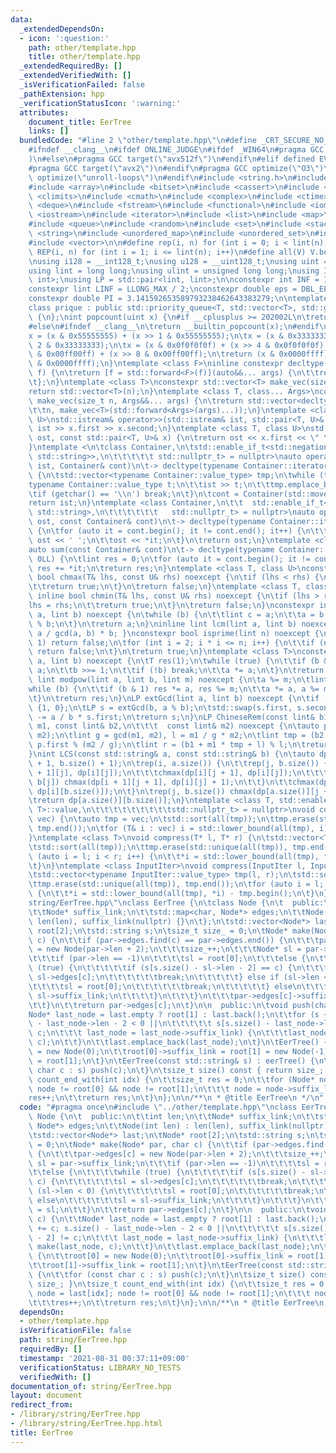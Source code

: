```yaml
---
data:
  _extendedDependsOn:
  - icon: ':question:'
    path: other/template.hpp
    title: other/template.hpp
  _extendedRequiredBy: []
  _extendedVerifiedWith: []
  _isVerificationFailed: false
  _pathExtension: hpp
  _verificationStatusIcon: ':warning:'
  attributes:
    document_title: EerTree
    links: []
  bundledCode: "#line 2 \"other/template.hpp\"\n#define _CRT_SECURE_NO_WARNINGS\n\
    #ifndef __clang__\n#ifdef ONLINE_JUDGE\n#ifdef _WIN64\n#pragma GCC target(\"avx2\"\
    )\n#else\n#pragma GCC target(\"avx512f\")\n#endif\n#elif defined EVAL\n#else\n\
    #pragma GCC target(\"avx2\")\n#endif\n#pragma GCC optimize(\"O3\")\n#pragma GCC\
    \ optimize(\"unroll-loops\")\n#endif\n#include <string.h>\n#include <algorithm>\n\
    #include <array>\n#include <bitset>\n#include <cassert>\n#include <cfloat>\n#include\
    \ <climits>\n#include <cmath>\n#include <complex>\n#include <ctime>\n#include\
    \ <deque>\n#include <fstream>\n#include <functional>\n#include <iomanip>\n#include\
    \ <iostream>\n#include <iterator>\n#include <list>\n#include <map>\n#include <memory>\n\
    #include <queue>\n#include <random>\n#include <set>\n#include <stack>\n#include\
    \ <string>\n#include <unordered_map>\n#include <unordered_set>\n#include <utility>\n\
    #include <vector>\n\n#define rep(i, n) for (int i = 0; i < lint(n); i++)\n#define\
    \ REP(i, n) for (int i = 1; i <= lint(n); i++)\n#define all(V) V.begin(), V.end()\n\
    \nusing i128 = __int128_t;\nusing u128 = __uint128_t;\nusing uint = unsigned int;\n\
    using lint = long long;\nusing ulint = unsigned long long;\nusing IP = std::pair<int,\
    \ int>;\nusing LP = std::pair<lint, lint>;\n\nconstexpr int INF = INT_MAX / 2;\n\
    constexpr lint LINF = LLONG_MAX / 2;\nconstexpr double eps = DBL_EPSILON * 10;\n\
    constexpr double PI = 3.141592653589793238462643383279;\n\ntemplate <class T>\n\
    class prique : public std::priority_queue<T, std::vector<T>, std::greater<T>>\
    \ {\n};\nint popcount(uint x) {\n#if __cplusplus >= 202002L\n\treturn std::popcount(x);\n\
    #else\n#ifndef __clang__\n\treturn __builtin_popcount(x);\n#endif\n#endif\n\t\
    x = (x & 0x55555555) + (x >> 1 & 0x55555555);\n\tx = (x & 0x33333333) + (x >>\
    \ 2 & 0x33333333);\n\tx = (x & 0x0f0f0f0f) + (x >> 4 & 0x0f0f0f0f);\n\tx = (x\
    \ & 0x00ff00ff) + (x >> 8 & 0x00ff00ff);\n\treturn (x & 0x0000ffff) + (x >> 16\
    \ & 0x0000ffff);\n}\ntemplate <class F>\ninline constexpr decltype(auto) lambda_fix(F&&\
    \ f) {\n\treturn [f = std::forward<F>(f)](auto&&... args) {\n\t\treturn f(f, std::forward<decltype(args)>(args)...);\n\
    \t};\n}\ntemplate <class T>\nconstexpr std::vector<T> make_vec(size_t n) {\n\t\
    return std::vector<T>(n);\n}\ntemplate <class T, class... Args>\nconstexpr auto\
    \ make_vec(size_t n, Args&&... args) {\n\treturn std::vector<decltype(make_vec<T>(args...))>(\n\
    \t\tn, make_vec<T>(std::forward<Args>(args)...));\n}\ntemplate <class T, class\
    \ U>\nstd::istream& operator>>(std::istream& ist, std::pair<T, U>& x) {\n\treturn\
    \ ist >> x.first >> x.second;\n}\ntemplate <class T, class U>\nstd::ostream& operator<<(std::ostream&\
    \ ost, const std::pair<T, U>& x) {\n\treturn ost << x.first << \" \" << x.second;\n\
    }\ntemplate <\n\tclass Container,\n\tstd::enable_if_t<std::negation_v<std::is_same<Container,\
    \ std::string>>,\n\t\t\t\t\t std::nullptr_t> = nullptr>\nauto operator>>(std::istream&\
    \ ist, Container& cont)\n\t-> decltype(typename Container::iterator(), std::cin)&\
    \ {\n\tstd::vector<typename Container::value_type> tmp;\n\twhile (true) {\n\t\t\
    typename Container::value_type t;\n\t\tist >> t;\n\t\ttmp.emplace_back(t);\n\t\
    \tif (getchar() == '\\n') break;\n\t}\n\tcont = Container(std::move(tmp));\n\t\
    return ist;\n}\ntemplate <class Container,\n\t\t  std::enable_if_t<!std::is_same_v<Container,\
    \ std::string>,\n\t\t\t\t\t\t   std::nullptr_t> = nullptr>\nauto operator<<(std::ostream&\
    \ ost, const Container& cont)\n\t-> decltype(typename Container::iterator(), std::cout)&\
    \ {\n\tfor (auto it = cont.begin(); it != cont.end(); it++) {\n\t\tif (it != cont.begin())\
    \ ost << ' ';\n\t\tost << *it;\n\t}\n\treturn ost;\n}\ntemplate <class Container>\n\
    auto sum(const Container& cont)\n\t-> decltype(typename Container::iterator(),\
    \ 0LL) {\n\tlint res = 0;\n\tfor (auto it = cont.begin(); it != cont.end(); it++)\
    \ res += *it;\n\treturn res;\n}\ntemplate <class T, class U>\nconstexpr inline\
    \ bool chmax(T& lhs, const U& rhs) noexcept {\n\tif (lhs < rhs) {\n\t\tlhs = rhs;\n\
    \t\treturn true;\n\t}\n\treturn false;\n}\ntemplate <class T, class U>\nconstexpr\
    \ inline bool chmin(T& lhs, const U& rhs) noexcept {\n\tif (lhs > rhs) {\n\t\t\
    lhs = rhs;\n\t\treturn true;\n\t}\n\treturn false;\n}\nconstexpr inline lint gcd(lint\
    \ a, lint b) noexcept {\n\twhile (b) {\n\t\tlint c = a;\n\t\ta = b;\n\t\tb = c\
    \ % b;\n\t}\n\treturn a;\n}\ninline lint lcm(lint a, lint b) noexcept { return\
    \ a / gcd(a, b) * b; }\nconstexpr bool isprime(lint n) noexcept {\n\tif (n ==\
    \ 1) return false;\n\tfor (int i = 2; i * i <= n; i++) {\n\t\tif (n % i == 0)\
    \ return false;\n\t}\n\treturn true;\n}\ntemplate <class T>\nconstexpr T mypow(T\
    \ a, lint b) noexcept {\n\tT res(1);\n\twhile (true) {\n\t\tif (b & 1) res *=\
    \ a;\n\t\tb >>= 1;\n\t\tif (!b) break;\n\t\ta *= a;\n\t}\n\treturn res;\n}\nconstexpr\
    \ lint modpow(lint a, lint b, lint m) noexcept {\n\ta %= m;\n\tlint res(1);\n\t\
    while (b) {\n\t\tif (b & 1) res *= a, res %= m;\n\t\ta *= a, a %= m, b >>= 1;\n\
    \t}\n\treturn res;\n}\nLP extGcd(lint a, lint b) noexcept {\n\tif (b == 0) return\
    \ {1, 0};\n\tLP s = extGcd(b, a % b);\n\tstd::swap(s.first, s.second);\n\ts.second\
    \ -= a / b * s.first;\n\treturn s;\n}\nLP ChineseRem(const lint& b1, const lint&\
    \ m1, const lint& b2,\n\t\t\t  const lint& m2) noexcept {\n\tauto p = extGcd(m1,\
    \ m2);\n\tlint g = gcd(m1, m2), l = m1 / g * m2;\n\tlint tmp = (b2 - b1) / g *\
    \ p.first % (m2 / g);\n\tlint r = (b1 + m1 * tmp + l) % l;\n\treturn {r, l};\n\
    }\nint LCS(const std::string& a, const std::string& b) {\n\tauto dp = make_vec<int>(a.size()\
    \ + 1, b.size() + 1);\n\trep(i, a.size()) {\n\t\trep(j, b.size()) {\n\t\t\tchmax(dp[i\
    \ + 1][j], dp[i][j]);\n\t\t\tchmax(dp[i][j + 1], dp[i][j]);\n\t\t\tif (a[i] ==\
    \ b[j]) chmax(dp[i + 1][j + 1], dp[i][j] + 1);\n\t\t}\n\t\tchmax(dp[i + 1][b.size()],\
    \ dp[i][b.size()]);\n\t}\n\trep(j, b.size()) chmax(dp[a.size()][j + 1], dp[a.size()][j]);\n\
    \treturn dp[a.size()][b.size()];\n}\ntemplate <class T, std::enable_if_t<std::is_convertible<int,\
    \ T>::value,\n\t\t\t\t\t\t\t\t\tstd::nullptr_t> = nullptr>\nvoid compress(std::vector<T>&\
    \ vec) {\n\tauto tmp = vec;\n\tstd::sort(all(tmp));\n\ttmp.erase(std::unique(all(tmp)),\
    \ tmp.end());\n\tfor (T& i : vec) i = std::lower_bound(all(tmp), i) - tmp.begin();\n\
    }\ntemplate <class T>\nvoid compress(T* l, T* r) {\n\tstd::vector<T> tmp(l, r);\n\
    \tstd::sort(all(tmp));\n\ttmp.erase(std::unique(all(tmp)), tmp.end());\n\tfor\
    \ (auto i = l; i < r; i++) {\n\t\t*i = std::lower_bound(all(tmp), *i) - tmp.begin();\n\
    \t}\n}\ntemplate <class InputIter>\nvoid compress(InputIter l, InputIter r) {\n\
    \tstd::vector<typename InputIter::value_type> tmp(l, r);\n\tstd::sort(all(tmp));\n\
    \ttmp.erase(std::unique(all(tmp)), tmp.end());\n\tfor (auto i = l; i < r; i++)\
    \ {\n\t\t*i = std::lower_bound(all(tmp), *i) - tmp.begin();\n\t}\n}\n#line 3 \"\
    string/EerTree.hpp\"\nclass EerTree {\n\tclass Node {\n\t  public:\n\t\tint len;\n\
    \t\tNode* suffix_link;\n\t\tstd::map<char, Node*> edges;\n\t\tNode(int len) :\
    \ len(len), suffix_link(nullptr) {}\n\t};\n\tstd::vector<Node*> last;\n\tNode*\
    \ root[2];\n\tstd::string s;\n\tsize_t size_ = 0;\n\tNode* make(Node* par, char\
    \ c) {\n\t\tif (par->edges.find(c) == par->edges.end()) {\n\t\t\tpar->edges[c]\
    \ = new Node(par->len + 2);\n\t\t\tsize_++;\n\t\t\tNode* sl = par->suffix_link;\n\
    \t\t\tif (par->len == -1)\n\t\t\t\tsl = root[0];\n\t\t\telse {\n\t\t\t\twhile\
    \ (true) {\n\t\t\t\t\tif (s[s.size() - sl->len - 2] == c) {\n\t\t\t\t\t\tsl =\
    \ sl->edges[c];\n\t\t\t\t\t\tbreak;\n\t\t\t\t\t} else if (sl->len < 0) {\n\t\t\
    \t\t\t\tsl = root[0];\n\t\t\t\t\t\tbreak;\n\t\t\t\t\t} else\n\t\t\t\t\t\tsl =\
    \ sl->suffix_link;\n\t\t\t\t}\n\t\t\t}\n\t\t\tpar->edges[c]->suffix_link = sl;\n\
    \t\t}\n\t\treturn par->edges[c];\n\t}\n\n  public:\n\tvoid push(char c) {\n\t\t\
    Node* last_node = last.empty ? root[1] : last.back();\n\t\tfor (s += c; s.size()\
    \ - last_node->len - 2 < 0 ||\n\t\t\t\t\t s[s.size() - last_node->len - 2] !=\
    \ c;\n\t\t\t last_node = last_node->suffix_link) {\n\t\t\tlast_node = make(last_node,\
    \ c);\n\t\t}\n\t\tlast.emplace_back(last_node);\n\t}\n\tEerTree() {\n\t\troot[0]\
    \ = new Node(0);\n\t\troot[0]->suffix_link = root[1] = new Node(-1);\n\t\troot[1]->suffix_link\
    \ = root[1];\n\t}\n\tEerTree(const std::string& s) : eerTree() {\n\t\tfor (const\
    \ char c : s) push(c);\n\t}\n\tsize_t size() const { return size_; }\n\tsize_t\
    \ count_end_with(int idx) {\n\t\tsize_t res = 0;\n\t\tfor (Node* node = last[idx];\
    \ node != root[0] && node != root[1];\n\t\t\t node = node->suffix_link)\n\t\t\t\
    res++;\n\t\treturn res;\n\t}\n};\n\n/**\n * @title EerTree\n */\n"
  code: "#pragma once\n#include \"../other/template.hpp\"\nclass EerTree {\n\tclass\
    \ Node {\n\t  public:\n\t\tint len;\n\t\tNode* suffix_link;\n\t\tstd::map<char,\
    \ Node*> edges;\n\t\tNode(int len) : len(len), suffix_link(nullptr) {}\n\t};\n\
    \tstd::vector<Node*> last;\n\tNode* root[2];\n\tstd::string s;\n\tsize_t size_\
    \ = 0;\n\tNode* make(Node* par, char c) {\n\t\tif (par->edges.find(c) == par->edges.end())\
    \ {\n\t\t\tpar->edges[c] = new Node(par->len + 2);\n\t\t\tsize_++;\n\t\t\tNode*\
    \ sl = par->suffix_link;\n\t\t\tif (par->len == -1)\n\t\t\t\tsl = root[0];\n\t\
    \t\telse {\n\t\t\t\twhile (true) {\n\t\t\t\t\tif (s[s.size() - sl->len - 2] ==\
    \ c) {\n\t\t\t\t\t\tsl = sl->edges[c];\n\t\t\t\t\t\tbreak;\n\t\t\t\t\t} else if\
    \ (sl->len < 0) {\n\t\t\t\t\t\tsl = root[0];\n\t\t\t\t\t\tbreak;\n\t\t\t\t\t}\
    \ else\n\t\t\t\t\t\tsl = sl->suffix_link;\n\t\t\t\t}\n\t\t\t}\n\t\t\tpar->edges[c]->suffix_link\
    \ = sl;\n\t\t}\n\t\treturn par->edges[c];\n\t}\n\n  public:\n\tvoid push(char\
    \ c) {\n\t\tNode* last_node = last.empty ? root[1] : last.back();\n\t\tfor (s\
    \ += c; s.size() - last_node->len - 2 < 0 ||\n\t\t\t\t\t s[s.size() - last_node->len\
    \ - 2] != c;\n\t\t\t last_node = last_node->suffix_link) {\n\t\t\tlast_node =\
    \ make(last_node, c);\n\t\t}\n\t\tlast.emplace_back(last_node);\n\t}\n\tEerTree()\
    \ {\n\t\troot[0] = new Node(0);\n\t\troot[0]->suffix_link = root[1] = new Node(-1);\n\
    \t\troot[1]->suffix_link = root[1];\n\t}\n\tEerTree(const std::string& s) : eerTree()\
    \ {\n\t\tfor (const char c : s) push(c);\n\t}\n\tsize_t size() const { return\
    \ size_; }\n\tsize_t count_end_with(int idx) {\n\t\tsize_t res = 0;\n\t\tfor (Node*\
    \ node = last[idx]; node != root[0] && node != root[1];\n\t\t\t node = node->suffix_link)\n\
    \t\t\tres++;\n\t\treturn res;\n\t}\n};\n\n/**\n * @title EerTree\n */"
  dependsOn:
  - other/template.hpp
  isVerificationFile: false
  path: string/EerTree.hpp
  requiredBy: []
  timestamp: '2021-08-31 00:37:11+09:00'
  verificationStatus: LIBRARY_NO_TESTS
  verifiedWith: []
documentation_of: string/EerTree.hpp
layout: document
redirect_from:
- /library/string/EerTree.hpp
- /library/string/EerTree.hpp.html
title: EerTree
---
```

